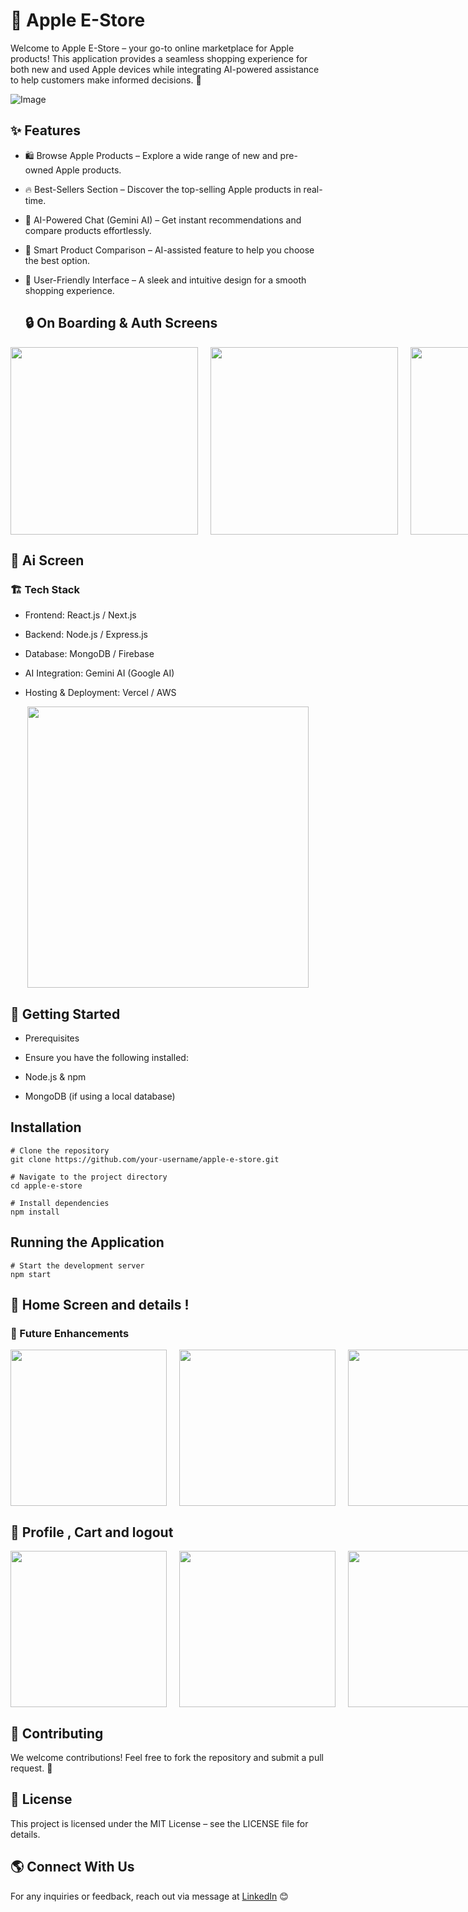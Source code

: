# 🍏 Apple E-Store

Welcome to Apple E-Store – your go-to online marketplace for Apple products! This application provides a seamless shopping experience for both new and used Apple devices while integrating AI-powered assistance to help customers make informed decisions. 🚀

![Image](https://github.com/user-attachments/assets/d08eb41e-dbec-4e88-a7ba-893c3bb46797)

## ✨ Features

- 🛍 Browse Apple Products – Explore a wide range of new and pre-owned Apple products.
  
- 🔥 Best-Sellers Section – Discover the top-selling Apple products in real-time.
  
- 🤖 AI-Powered Chat (Gemini AI) – Get instant recommendations and compare products effortlessly.
  
- 🔎 Smart Product Comparison – AI-assisted feature to help you choose the best option.
  
- 📱 User-Friendly Interface – A sleek and intuitive design for a smooth shopping experience.


  ## 🔒 On Boarding & Auth Screens 

<div style="display: flex; gap: 20px;">
  <img src="https://github.com/user-attachments/assets/6d83f5fb-9fb9-4218-adce-388ce3fc026a" width="300">
  <img src="https://github.com/user-attachments/assets/0177eb4e-a4ea-4c8b-98b9-bf2f38d3ceb8" width="300">
  <img src="https://github.com/user-attachments/assets/14f714b8-31da-4c2c-b098-6a10f3130051" width="300">
</div>

## 🤖 Ai Screen 
### 🏗 Tech Stack

- Frontend: React.js / Next.js

- Backend: Node.js / Express.js

- Database: MongoDB / Firebase

- AI Integration: Gemini AI (Google AI)

- Hosting & Deployment: Vercel / AWS

<div align="center">
  <img src="https://github.com/user-attachments/assets/24c52659-fe5e-43a2-b9fa-e5ee9474d649" width="450">
</div>

## 🚀 Getting Started

- Prerequisites

- Ensure you have the following installed:

- Node.js & npm

- MongoDB (if using a local database)

## Installation

```
# Clone the repository
git clone https://github.com/your-username/apple-e-store.git

# Navigate to the project directory
cd apple-e-store

# Install dependencies
npm install
```
## Running the Application
```
# Start the development server
npm start
```

## 📱 Home Screen and details !
### 📌 Future Enhancements


<div style="display: flex; gap: 20px;">
  <img src="https://github.com/user-attachments/assets/b8774f88-bf81-4416-997e-a91f6a025b77" width="250">
  <img src="https://github.com/user-attachments/assets/aa2ff4e2-b309-45c0-8f73-3883b28f5feb" width="250">
  <img src="https://github.com/user-attachments/assets/f252deda-0494-4a80-ba50-486274ac936d" width="250"> 
</div>

## 👤 Profile , Cart and logout

<div style="display: flex; gap: 20px;">
  <img src="https://github.com/user-attachments/assets/c471a975-f42f-43fb-a7aa-eb0b6e5d877e" width="250">
  <img src="https://github.com/user-attachments/assets/a1df118e-86a6-4884-b594-b32d940777fb" width="250">
  <img src="https://github.com/user-attachments/assets/4a8991ab-6e2f-45c4-9425-dfd78c157653" width="250"> 
</div>

## 🤝 Contributing

We welcome contributions! Feel free to fork the repository and submit a pull request. 🚀

## 📄 License

This project is licensed under the MIT License – see the LICENSE file for details.

## 🌎 Connect With Us

For any inquiries or feedback, reach out via message at [LinkedIn](https://www.linkedin.com/in/ahmed-barakat-a29964236/) 😊

